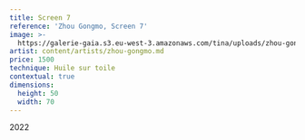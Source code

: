 ```yaml
---
title: Screen 7
reference: 'Zhou Gongmo, Screen 7'
image: >-
  https://galerie-gaia.s3.eu-west-3.amazonaws.com/tina/uploads/zhou-gongmo/galerie-gaia-zhou-gongmo-Screen-7.jpg
artist: content/artists/zhou-gongmo.md
price: 1500
technique: Huile sur toile
contextual: true
dimensions:
  height: 50
  width: 70
---
```


2022
